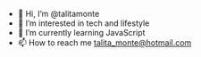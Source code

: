 - 👋 Hi, I’m @talitamonte
- 👀 I’m interested in tech and lifestyle
- 🌱 I’m currently learning JavaScript
- 📫 How to reach me talita_monte@hotmail.com

<!---
talitamonte/talitamonte is a ✨ special ✨ repository because its `README.md` (this file) appears on your GitHub profile.
You can click the Preview link to take a look at your changes.
--->
